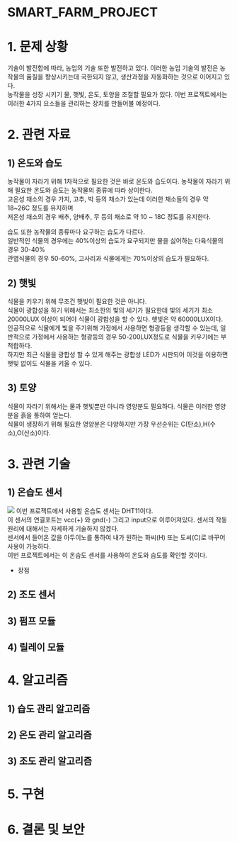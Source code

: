 # SMART_FARM_PROJECT

# 1. 문제 상황
기술이 발전함에 따라, 농업의 기술 또한 발전하고 있다. 이러한 농업 기술의 발전은 농작물의 품질을 향상시키는데 국한되지 않고, 생산과정을 자동화하는 것으로 이어지고 있다. <br>
농작물을 성장 시키기 물, 햇빛, 온도, 토양을 조절할 필요가 있다. 이번 프로젝트에서는 이러한 4가지 요소들을 관리하는 장치를 만들어볼 예정이다.

# 2. 관련 자료

## 1) 온도와 습도
농작물이 자라기 위해 1차적으로 필요한 것은 바로 온도와 습도이다.
농작물이 자라기 위해 필요한 온도와 습도는 농작물의 종류에 따라 상이한다.<br>
고온성 채소의 경우 가지, 고추, 박 등의 채소가 있는데 이러한 채소들의 경우 약 18~26C 정도를 유지하며<br>
저온성 채소의 경우 배추, 양배추, 무 등의 채소로 약 10 ~ 18C 정도를 유지한다.<br>

습도 또한 농작물의 종류마다 요구하는 습도가 다르다. <br>
일반적인 식물의 경우에는 40%이상의 습도가 요구되지만 물을 싫어하는 다육식물의 경우 30-40%
<br>관엽식물의 경우 50-60%, 고사리과 식물에게는 70%이상의 습도가 필요하다.

## 2) 햇빛
식물을 키우기 위해 무조건 햇빛이 필요한 것은 아니다. <br>
식물이 광합성을 하기 위해서는 최소한의 빛의 세기가 필요한데 빛의 세기가 최소 20000LUX 이상이 되어야 식물이 광합성을 할 수 있다. 햇빛은 약 60000LUX이다. <br>
인공적으로 식물에게 빛을 주기위해 가정에서 사용하면 형광등을 생각할 수 있는데, 일반적으로 가정에서 사용하는 형광등의 경우 50-200LUX정도로 식물을 키우기에는 부적합하다.<br>
하지만 최근 식물을 광합성 할 수 있게 해주는 광합성 LED가 시판되어 이것을 이용하면 햇빛 없이도 식물을 키울 수 있다.<br>

## 3) 토양
식물이 자라기 위해서는 물과 햇빛뿐만 아니라 영양분도 필요하다. 식물은 이러한 영양분을 흙을 통하여 얻는다.<br>
식물이 생장하기 위해 필요한 영양분은 다양하지만 가장 우선순위는 C(탄소),H(수소),O(산소)이다. <br>

# 3. 관련 기술

## 1) 온습도 센서
<img src="https://search.pstatic.net/common/?src=http%3A%2F%2Fblogfiles.naver.net%2FMjAyMzA0MTVfMTY1%2FMDAxNjgxNTQzNzk5ODc0._6CDoY9P-OMB7uyUZU2HdG-zVHShC23jDSVHSWqT1xQg.ISKEngzegD6rJI0M6_G4W_HTTM2Ef4NuzUe8dLq8GRkg.JPEG.pmhsky8268%2F%25B4%25D9%25BF%25EE%25B7%25CE%25B5%25E5_%25281%2529.jpg&type=a340">
이번 프로젝트에서 사용할 온습도 센서는 DHT11이다. <br>
이 센서의 연결포트는 vcc(+) 와 gnd(-) 그리고 input으로 이루어져있다. 센서의 작동 원리에 대해서는 자세하게 기술하지 않겠다. <br>
센서에서 들어온 값을 아두이노를 통하여 내가 원하는 화씨(H) 또는 도씨(C)로 바꾸어 사용이 가능하다.<br>
이번 프로젝트에서는 이 온습도 센서를 사용하여 온도와 습도를 확인할 것이다.<br>

- 장점
  
## 2) 조도 센서

## 3) 펌프 모듈

## 4) 릴레이 모듈 

# 4. 알고리즘
## 1) 습도 관리 알고리즘

## 2) 온도 관리 알고리즘

## 3) 조도 관리 알고리즘

# 5. 구현

# 6. 결론 및 보안
